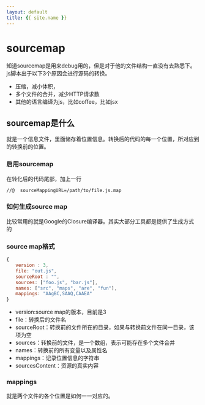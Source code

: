 ```yaml
---
layout: default
title: {{ site.name }}
---
```

# sourcemap
知道sourcemap是用来debug用的，但是对于他的文件结构一直没有去熟悉下。js脚本出于以下3个原因会进行源码的转换。

 - 压缩，减小体积，
 - 多个文件的合并，减少HTTP请求数
 - 其他的语言编译为js，比如coffee，比如jsx

## sourcemap是什么
就是一个信息文件，里面储存着位置信息。转换后的代码的每一个位置，所对应到的转换前的位置。

### 启用sourcemap
在转化后的代码尾部，加上一行

    //@  sourceMappingURL=/path/to/file.js.map

### 如何生成source map
比较常用的就是Google的Closure编译器。其实大部分工具都是提供了生成方式的

### source map格式

```javascript
{
　　version : 3,
　　file: "out.js",
　　sourceRoot : "",
　　sources: ["foo.js", "bar.js"],
　　names: ["src", "maps", "are", "fun"],
　　mappings: "AAgBC,SAAQ,CAAEA"
}
```

 - version:source map的版本，目前是3
 - file：转换后的文件名
 - sourceRoot：转换前的文件所在的目录，如果与转换前文件在同一目录，该项为空
 - sources：转换前的文件，是一个数组，表示可能存在多个文件合并
 - names：转换前的所有变量以及属性名
 - mappings：记录位置信息的字符串
 - sourcesContent：资源的真实内容

### mappings
就是两个文件的各个位置是如何一一对应的。
